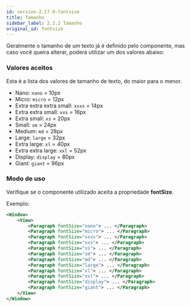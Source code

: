 ```yaml
---
id: version-2.17.0-fontsize
title: Tamanho
sidebar_label: 2.2.2 Tamanho
original_id: fontsize
---
```


Geralmente o tamanho de um texto já é definido pelo componente, mas caso você queira alterar, poderá utilizar
um dos valores abaixo:

### Valores aceitos

Esta é a lista dos valores de tamanho de texto, do maior para o menor.

* Nano: `nano` = 10px
* Micro: `micro` = 12px
* Extra extra extra small: `xxxs` = 14px
* Extra extra small: `xxs` = 16px
* Extra small: `xs` = 20px
* Small: `sm` = 24px
* Medium: `md` = 28px
* Large: `large` = 32px
* Extra large: `xl` = 40px
* Extra extra large: `xxl` = 52px
* Display: `display` = 80px
* Giant: `giant` = 96px
 

### Modo de uso

Verifique se o componente utilizado aceita a propriedade **fontSize**.

Exemplo:

```xml
<Window>
    <View>
        <Paragraph fontSize="nano"> ... </Paragraph>
        <Paragraph fontSize="micro"> ... </Paragraph>
        <Paragraph fontSize="xxxs"> ... </Paragraph>
        <Paragraph fontSize="xxs"> ... </Paragraph>
        <Paragraph fontSize="xs"> ... </Paragraph>
        <Paragraph fontSize="sm"> ... </Paragraph>
        <Paragraph fontSize="md"> ... </Paragraph>
        <Paragraph fontSize="large"> ... </Paragraph>
        <Paragraph fontSize="xl"> ... </Paragraph>
        <Paragraph fontSize="xxl"> ... </Paragraph>
        <Paragraph fontSize="display"> ... </Paragraph>
        <Paragraph fontSize="giant"> ... </Paragraph>
    </View>
</Window>
```
